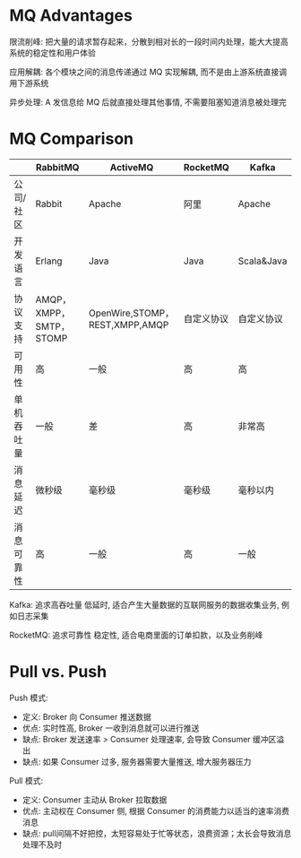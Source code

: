 # MQ Advantages

限流削峰: 把大量的请求暂存起来，分散到相对长的一段时间内处理，能大大提高系统的稳定性和用户体验

应用解耦: 各个模块之间的消息传递通过 MQ 实现解耦, 而不是由上游系统直接调用下游系统

异步处理: A 发信息给 MQ 后就直接处理其他事情, 不需要阻塞知道消息被处理完

# MQ Comparison

|            | **RabbitMQ**            | **ActiveMQ**                   | **RocketMQ** | **Kafka**  |
| ---------- | ----------------------- | ------------------------------ | ------------ | ---------- |
| 公司/社区  | Rabbit                  | Apache                         | 阿里         | Apache     |
| 开发语言   | Erlang                  | Java                           | Java         | Scala&Java |
| 协议支持   | AMQP，XMPP，SMTP，STOMP | OpenWire,STOMP，REST,XMPP,AMQP | 自定义协议   | 自定义协议 |
| 可用性     | 高                      | 一般                           | 高           | 高         |
| 单机吞吐量 | 一般                    | 差                             | 高           | 非常高     |
| 消息延迟   | 微秒级                  | 毫秒级                         | 毫秒级       | 毫秒以内   |
| 消息可靠性 | 高                      | 一般                           | 高           | 一般       |

Kafka: 追求高吞吐量 低延时, 适合产生大量数据的互联网服务的数据收集业务, 例如日志采集

RocketMQ: 追求可靠性 稳定性, 适合电商里面的订单扣款，以及业务削峰

# Pull vs. Push

Push 模式:

- 定义: Broker 向 Consumer 推送数据
- 优点: 实时性高, Broker 一收到消息就可以进行推送
- 缺点: Broker 发送速率 > Consumer 处理速率, 会导致 Consumer 缓冲区溢出
- 缺点: 如果 Consumer 过多, 服务器需要大量推送, 增大服务器压力

Pull 模式:

- 定义: Consumer 主动从 Broker 拉取数据
- 优点: 主动权在 Consumer 侧, 根据 Consumer 的消费能力以适当的速率消费消息
- 缺点: pull间隔不好把控，太短容易处于忙等状态，浪费资源；太长会导致消息处理不及时